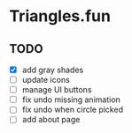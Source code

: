# Triangles.fun

## TODO

- [x] add gray shades
- [ ] update icons
- [ ] manage UI buttons
- [ ] fix undo missing animation
- [ ] fix undo when circle picked
- [ ] add about page

